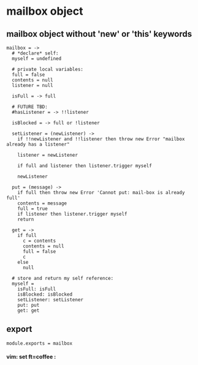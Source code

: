 # mailbox object

## mailbox object without 'new' or 'this' keywords

    mailbox = ->
      # *declare* self:
      myself = undefined

      # private local variables:
      full = false
      contents = null
      listener = null

      isFull = -> full

      # FUTURE TBD:
      #hasListener = -> !!listener

      isBlocked = -> full or !listener

      setListener = (newListener) ->
        if !!newListener and !!listener then throw new Error "mailbox already has a listener"

        listener = newListener

        if full and listener then listener.trigger myself

        newListener

      put = (message) ->
        if full then throw new Error 'Cannot put: mail-box is already full'
        contents = message
        full = true
        if listener then listener.trigger myself
        return

      get = ->
        if full
          c = contents
          contents = null
          full = false
          c
        else
          null

      # store and return my self reference:
      myself =
        isFull: isFull
        isBlocked: isBlocked
        setListener: setListener
        put: put
        get: get

## export

    module.exports = mailbox

#### vim: set ft=coffee :

